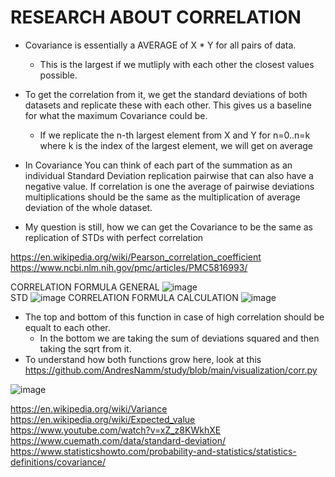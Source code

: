 # RESEARCH ABOUT CORRELATION 

+ Covariance is essentially a AVERAGE of X * Y for all pairs of data. 
    + This is the largest if we mutliply with each other the closest values possible. 
+ To get the correlation from it, we get the standard deviations of both datasets and replicate these with each other. This gives us a baseline for what the maximum Covariance could be.
    + If we replicate the n-th largest element from X and Y for n=0..n=k where k is the index of the largest element, we will get on average



+ In Covariance You can think of each part of the summation as an individual Standard Deviation replication pairwise that can also have a negative value. If correlation is one the average of pairwise deviations multiplications should be the same as the multiplication of average deviation of the whole dataset.
+ My question is still, how we can get the Covariance to be the same as replication of STDs with perfect correlation

https://en.wikipedia.org/wiki/Pearson_correlation_coefficient   
https://www.ncbi.nlm.nih.gov/pmc/articles/PMC5816993/   

CORRELATION FORMULA GENERAL
![image](https://user-images.githubusercontent.com/21141607/166409240-fcd44cb6-a1f3-46c8-accf-0e49aabcb732.png)   
STD 
![image](https://user-images.githubusercontent.com/21141607/167784298-2c5dd4e6-847f-4d01-a2bc-c2dbc5148eda.png)
CORRELATION FORMULA CALCULATION
![image](https://user-images.githubusercontent.com/21141607/166409333-7d15f951-0775-4b00-bd30-575dc66bf8bd.png)   


+ The top and bottom of this function in case of high correlation should be equalt to each other. 
  + In the bottom we are taking the sum of deviations squared and then taking the sqrt from it.  
+ To understand how both functions grow here, look at this https://github.com/AndresNamm/study/blob/main/visualization/corr.py 


![image](https://user-images.githubusercontent.com/21141607/166674250-2532729a-461c-43a5-893d-cde051500a3b.png)

https://en.wikipedia.org/wiki/Variance   
https://en.wikipedia.org/wiki/Expected_value   
https://www.youtube.com/watch?v=xZ_z8KWkhXE   
https://www.cuemath.com/data/standard-deviation/   
https://www.statisticshowto.com/probability-and-statistics/statistics-definitions/covariance/   

